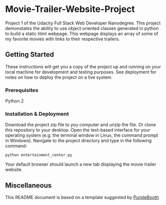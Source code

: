 # Movie-Trailer-Website-Project

Project 1 of the Udacity Full Stack Web Developer Nanodegree. This project demonstates the ability to use object oriented classes generated in python to build a static html webpage. This webpage displays an array of some of my favorite movies with links to their respective trailers.

## Getting Started

These instructions will get you a copy of the project up and running on your local machine for development and testing purposes. See deployment for notes on how to deploy the project on a live system.

### Prerequisites

Python 2  

### Installation & Deployment

Download the project zip file to you computer and unzip the file. Or clone this repository to your desktop.
Open the text-based interface for your operating system (e.g. the terminal window in Linux, the command prompt in Windows).
Navigate to the project directory and type in the following command:

```
python entertainment_center.py
```

Your default browser should launch a new tab displaying the movie trailer website.

## Miscellaneous

This README document is based on a template suggested by [PurpleBooth](https://gist.github.com/PurpleBooth/109311bb0361f32d87a2)
